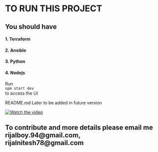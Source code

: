 # TO RUN THIS PROJECT

## You should have

#### 1. Terraform
#### 2. Ansible
#### 3. Python
#### 4. Nodejs

Run <br/>
`npm start dev` </br>
to access the UI


README.md Later to be added in future version

[![Watch the video](https://img.youtube.com/vi/dVprAXvsIHM/hqdefault.jpg)](https://www.youtube.com/watch?v=dVprAXvsIHM)

<h2> To contribute and more details please email me rijalboy.94@gmail.com, rijalnitesh78@gmail.com</h2>
